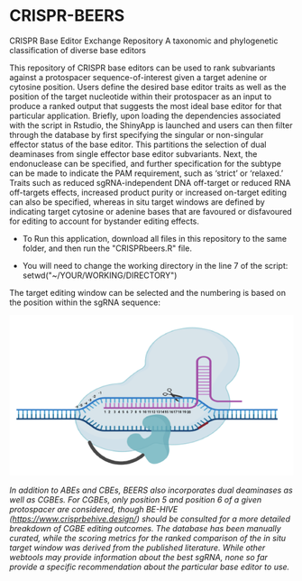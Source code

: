 # CRISPR-BEERS
CRISPR Base Editor Exchange Repository 
A taxonomic and phylogenetic classification of diverse base editors

This repository of CRISPR base editors can be used to rank subvariants against a protospacer sequence-of-interest given a target adenine or cytosine position. Users define the desired base editor traits as well as the position of the target nucleotide within their protospacer as an input to produce a ranked output that suggests the most ideal base editor for that particular application. Briefly, upon loading the dependencies associated with the script in Rstudio, the ShinyApp is launched and users can then filter through the database by first specifying the singular or non-singular effector status of the base editor. This partitions the selection of dual deaminases from single effector base editor subvariants. Next, the endonuclease can be specified, and further specification for the subtype can be made to indicate the PAM requirement, such as ‘strict’ or ‘relaxed.’ Traits such as reduced sgRNA-independent DNA off-target or reduced RNA off-targets effects, increased product purity or increased on-target editing can also be specified, whereas in situ target windows are defined by indicating target cytosine or adenine bases that are favoured or disfavoured for editing to account for bystander editing effects.

- To Run this application, download all files in this repository to the same folder, and then run the "CRISPRbeers.R" file.

- You will need to change the working directory in the line 7 of the script:
setwd("~/YOUR/WORKING/DIRECTORY")

The target editing window can be selected and the numbering is based on the position within the sgRNA sequence:

![alt text](BEpos1.png)


<i>In addition to ABEs and CBEs, BEERS also incorporates dual deaminases as well as CGBEs. For CGBEs, only position 5 and position 6 of a given protospacer are considered, though BE-HIVE (https://www.crisprbehive.design/) should be consulted for a more detailed breakdown of CGBE editing outcomes. The database has been manually curated, while the scoring metrics for the ranked comparison of the in situ target window was derived from the published literature. While other webtools may provide information about the best sgRNA, none so far provide a specific recommendation about the particular base editor to use. </i>
